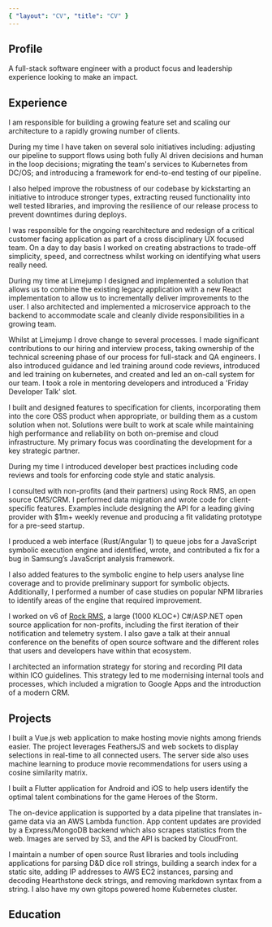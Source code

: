 ```yaml
---
{ "layout": "CV", "title": "CV" }
---
```


<c-v-header />

## Profile

A full-stack software engineer with a product focus and leadership experience looking to make an impact.

<grid title="Languages" items="languages" class="block" />

## Experience

<block title="Tractable" subtitle="Developer" years="September 2020-Current">

I am responsible for building a growing feature set and scaling our architecture to a rapidly growing number of clients.

During my time I have taken on several solo initiatives including: adjusting our pipeline to support flows using both fully AI driven decisions and human in the loop decisions; migrating the team's services to Kubernetes from DC/OS; and introducing a framework for end-to-end testing of our pipeline.

I also helped improve the robustness of our codebase by kickstarting an initiative to introduce stronger types, extracting reused functionality into well tested libraries, and improving the resilience of our release process to prevent downtimes during deploys.

<skills :list="['Typescript', 'GraphQL', 'Kafka', 'Node.js', 'React', 'Kubernetes', 'Postgres', 'Redis', 'Docker', 'AWS', 'Gauge', 'E2E', 'Kafka', 'Jenkins', 'Datadog', 'Microservices', 'ArgoCD', 'Monorepo']" />

</block>

<block title="Limejump" subtitle="Developer" years="February 2019-September 2020">

I was responsible for the ongoing rearchitecture and redesign of a critical customer facing application as part of a cross disciplinary UX focused team. On a day to day basis I worked on creating abstractions to trade-off simplicity, speed, and correctness whilst working on identifying what users really need.

During my time at Limejump I designed and implemented a solution that allows us to combine the existing legacy application with a new React implementation to allow us to incrementally deliver improvements to the user. I also architected and implemented a microservice approach to the backend to accommodate scale and cleanly divide responsibilities in a growing team.

Whilst at Limejump I drove change to several processes. I made significant contributions to our hiring and interview process, taking ownership of the technical screening phase of our process for full-stack and QA engineers. I also introduced guidance and led training around code reviews, introduced and led training on kubernetes, and created and led an on-call system for our team. I took a role in mentoring developers and introduced a 'Friday Developer Talk' slot.

<skills :list="['Node.js', 'React', 'Redux', 'Kubernetes', 'Docker', 'AWS', 'Kafka', 'Prometheus', 'Humio', 'CircleCI', 'Git', 'Google Cloud', 'Microservices', 'Nginx', 'Scrum', 'Angular 1']" />

</block>

<block title="Spark Development Network" subtitle="Developer, Remote" years="June 2018-February 2019">

I built and designed features to specification for clients, incorporating them into the core OSS product when appropriate, or building them as a custom solution when not. Solutions were built to work at scale while maintaining high performance and reliability on both on-premise and cloud infrastructure. My primary focus was coordinating the development for a key strategic partner.

During my time I introduced developer best practices including code reviews and tools for enforcing code style and static analysis.

<skills :list="['C#', 'ASP.NET', 'SQL', 'SQL Server', 'jQuery', 'IIS', 'Azure', 'Windows Server',  'Requirements Analysis', 'OSS Community Management', 'Release Planning', 'Retainer Management']" />

</block>

<block title="Bricks and Mortar Studio" subtitle="Consultant" years="2016-2020">
I consulted with non-profits (and their partners) using Rock RMS, an open source CMS/CRM. I performed data migration and wrote code for client-specific features. Examples include designing the API for a leading giving provider with $1m+ weekly revenue and producing a fit validating prototype for a pre-seed startup.

<skills :list="['C#', 'ASP.NET', 'SQL', 'Python3', 'Pandas', 'Requirements Analysis', 'Project Management']" />

</block>

<block title="Royal Holloway, University of London" subtitle="Undergraduate Researcher" years="Summer 2016 / Summer 2017">

I produced a web interface (Rust/Angular 1) to queue jobs for a JavaScript symbolic execution engine and identified, wrote, and contributed a fix for a bug in Samsung’s JavaScript analysis framework.

I also added features to the symbolic engine to help users analyse line coverage and to provide preliminary support for symbolic objects. Additionally, I performed a number of case studies on popular NPM libraries to identify areas of the engine that required improvement.

<skills :list="['Rust', 'GDB', 'Z3', 'SMT', 'Angular 1', 'JavaScript', 'Node.js', 'Bash']" />

</block>

<block title="Spark Development Network" subtitle="Internship" years="Summer 2016">

I worked on v6 of [Rock RMS](https://github.com/SparkDevNetwork/Rock/), a large (1000 KLOC+) C#/ASP.NET open source application for non-profits, including the first iteration of their notification and telemetry system. I also gave a talk at their annual conference on the benefits of open source software and the different roles that users and developers have within that ecosystem.

<skills :list="['C#', 'ASP.NET', 'SQL', 'Entity Framework 6', 'SQL Server', 'HTML5', 'CSS3', 'jQuery', 'Git', 'Public Speaking']" />

</block>

<block title="Hope Church" subtitle="Communications Director" years="2013-2015">

I architected an information strategy for storing and recording PII data within ICO guidelines. This strategy led to me modernising internal tools and processes, which included a migration to Google Apps and the introduction of a modern CRM.

</block>

## Projects

<block title="Jonathan's Movies" github-url="arranf/Jonathans-Movies-Client">

I built a Vue.js web application to make hosting movie nights among friends easier. The project leverages FeathersJS and web sockets to display selections in real-time to all connected users. The server side also uses machine learning to produce movie recommendations for users using a cosine similarity matrix.

<skills :list="['Typescript', 'Node.js', 'Vue', 'Webpack', 'Jest', 'Real-Time', 'Web Sockets', 'Machine Learning', 'OAuth']" />
</block>

<block title="Heroes Companion" github-url="arranf/Heroes-Companion">

I built a Flutter application for Android and iOS to help users identify the optimal talent combinations for the game Heroes of the Storm.

The on-device application is supported by a data pipeline that translates in-game data via an AWS Lambda function. App content updates are provided by a Express/MongoDB backend which also scrapes statistics from the web. Images are served by S3, and the API is backed by CloudFront.

<skills :list="['Flutter', 'Dart', 'Redux', 'Java', 'SQLite', 'Express', 'MongoDB', 'Mongoose', 'AWS', 'S3', 'Cloudfront', 'Lambda', 'Puppeteer', 'Heroku']" />

</block>

<block title="Miscellaneous">

I maintain a number of open source Rust libraries and tools including applications for parsing D&D dice roll strings, building a search index for a static site, adding IP addresses to AWS EC2 instances, parsing and decoding Hearthstone deck strings, and removing markdown syntax from a string. I also have my own gitops powered home Kubernetes cluster.

</block>

## Education

<block title="First Class Software Engineering BSc" subtitle="Royal Holloway, University of London" years="2015-2018">

<grid title="Awards" items="awards" width="100" />

</block>
